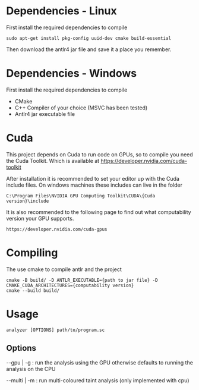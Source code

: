 # Dependencies - Linux
First install the required dependencies to compile

    sudo apt-get install pkg-config uuid-dev cmake build-essential

Then download the antlr4 jar file and save it a place you remember.

# Dependencies - Windows
First install the required dependencies to compile

- CMake
- C++ Compiler of your choice (MSVC has been tested)
- Antlr4 jar executable file


# Cuda
This project depends on Cuda to run code on GPUs, so to compile you need the Cuda Toolkit.
Which is available at https://developer.nvidia.com/cuda-toolkit

After installation it is recommended to set your editor up with the Cuda include files. On windows machines these includes can live in the folder

`C:\Program Files\NVIDIA GPU Computing Toolkit\CUDA\{Cuda version}\include`

It is also recommended to the following page to find out what computability version your GPU supports.

`https://developer.nvidia.com/cuda-gpus`

# Compiling

The use cmake to compile antlr and the project

    cmake -B build/ -D ANTLR_EXECUTABLE={path to jar file} -D CMAKE_CUDA_ARCHITECTURES={computability version}
    cmake --build build/


# Usage

    analyzer [OPTIONS] path/to/program.sc

## Options
--gpu | -g : run the analysis using the GPU otherwise defaults to running the analysis on the CPU

--multi | -m : run multi-coloured taint analysis (only implemented with cpu)

